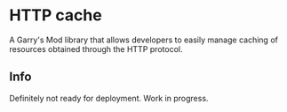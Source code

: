 # HTTP cache

A Garry's Mod library that allows developers to easily manage caching
of resources obtained through the HTTP protocol.

## Info

Definitely not ready for deployment. Work in progress.
